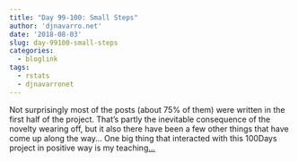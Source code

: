 ```yaml
---
title: "Day 99-100: Small Steps"
author: 'djnavarro.net'
date: '2018-08-03'
slug: day-99100-small-steps
categories:
  - bloglink
tags:
  - rstats
  - djnavarronet
---
```


Not surprisingly most of the posts (about 75% of them) were written in the first half of the project. That’s partly the inevitable consequence of the novelty wearing off, but it also there have been a few other things that have come up along the way… One big thing that interacted with this 100Days project in positive way is my teaching[... <i class="fas fa-external-link-alt"></i>](https://djnavarro.net/post/2018-08-03-small-steps/)

